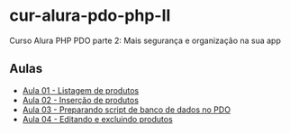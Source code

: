 # cur-alura-pdo-php-II
Curso Alura PHP PDO parte 2: Mais segurança e organização na sua app

## Aulas
- [Aula 01 - Listagem de produtos](https://github.com/vxrnxk/cur-alura-pdo-php-II/tree/master/aula-01)
- [Aula 02 - Inserção de produtos](https://github.com/vxrnxk/cur-alura-pdo-php-II/tree/master/aula-02)
- [Aula 03 - Preparando script de banco de dados no PDO](https://github.com/vxrnxk/cur-alura-pdo-php-II/tree/master/aula-03)
- [Aula 04 - Editando e excluindo produtos](https://github.com/vxrnxk/cur-alura-pdo-php-II/tree/master/aula-04)
